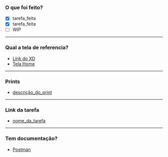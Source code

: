 ### O que foi feito?
 - [x] tarefa_feita
 - [x] tarefa_feita
 - [ ] WIP
---
### Qual a tela de referencia?
 - [Link do XD](https://xd.adobe.com/view/)
 - [Tela Home](https://imgur.com/)
---
### Prints
<!--- (Sugestão: http://imgur.com/ ) -->
- [descrição_do_print](url_do_print)
---
### Link da tarefa
- [nome_da_tarefa](link_da_tarefa)
---
### Tem documentação?
 - [Postman](https://documenter.getpostman.com/)
